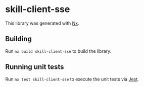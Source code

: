 # skill-client-sse

This library was generated with [Nx](https://nx.dev).

## Building

Run `nx build skill-client-sse` to build the library.

## Running unit tests

Run `nx test skill-client-sse` to execute the unit tests via [Jest](https://jestjs.io).
